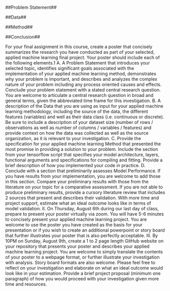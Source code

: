 ##Problem Statement##

##Data##

##Method##

##Conclusion##

For your final assignment in this course, create a poster that concisely summarizes the research you have conducted as part of your selected, applied machine learning final project. Your poster should include each of the following elements.1
A. A Problem Statement that introduces your selected topic, identifies significant goals
associated with the implementation of your applied machine learning method, demonstrates why your problem is important, and describes and analyzes the complex nature of your problem including any process oriented causes and effects. Conclude your problem statement with a stated central research question. You are welcome to articulate a central research question in broad and general terms, given the abbreviated time frame for this investigation.
B. A description of the Data that you are using as input for your applied machine learning methodology, including the source of the data, the different features (variables) and well as their data class (i.e. continuous or discrete). Be sure to include a description of your dataset size (number of rows / observations as well as number of columns / variables / features) and provide context on how the data was collected as well as the source organization, as it is relevant to your investigation.
C. Provide the specification for your applied machine learning Method that presented the most promise in providing a solution to your problem. Include the section from your tensorflow script that specifies your model architecture, layers, functional arguments and specifications for compiling and fitting. Provide a brief description of how you implemented your code in practice.
D. Conclude with a section that preliminarily assesses Model Performance. If you have results from your implementation, you are welcome to add those in this section. Compare your preliminary results with those from the literature on your topic for a comparative assessment. If you are not able to produce preliminary results, provide a cursory literature review that includes 2 sources that present and describes their validation. With more time and project support, estimate what an ideal outcome looks like in terms of model validation.
II. On Thursday, August 6th during our last day of class, prepare to present your poster virtually via zoom. You will have 5-6 minutes to concisely present your applied machine learning project. You are welcome to use the poster you have created as the basis for your presentation or if you wish to create an additional powerpoint or story board that further illustrates your poster that is also perfectly acceptable.
III. By 10PM on Sunday, August 9th, create a 1 to 2 page length GitHub website on your repository that presents your poster and describes your applied machine learning project. You are welcome to simply translate the contents of your poster to a webpage format, or further illustrate your investigation with analysis. Story board formats are also welcome. Please feel free to reflect on your investigation and elaborate on what an ideal outcome would look like in your estimation. Provide a brief project proposal (minimum one paragraph) of how you would proceed with your investigation given more time and resources.


